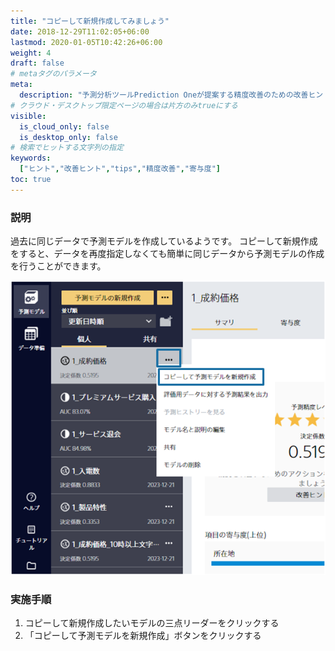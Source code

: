 ```yaml
---
title: "コピーして新規作成してみましょう"
date: 2018-12-29T11:02:05+06:00
lastmod: 2020-01-05T10:42:26+06:00
weight: 4
draft: false
# metaタグのパラメータ
meta:
  description: "予測分析ツールPrediction Oneが提案する精度改善のための改善ヒントについて説明するページです。"
# クラウド・デスクトップ限定ページの場合は片方のみtrueにする
visible:
  is_cloud_only: false
  is_desktop_only: false
# 検索でヒットする文字列の指定
keywords:
  ["ヒント","改善ヒント","tips","精度改善","寄与度"]
toc: true
---
```


### 説明

過去に同じデータで予測モデルを作成しているようです。
コピーして新規作成をすると、データを再度指定しなくても簡単に同じデータから予測モデルの作成を行うことができます。

![](../img/t_slide26.png)

### 実施手順

1. コピーして新規作成したいモデルの三点リーダーをクリックする
1. 「コピーして予測モデルを新規作成」ボタンをクリックする

